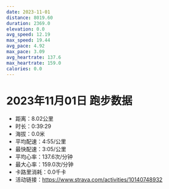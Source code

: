 ```yaml
---
date: 2023-11-01
distance: 8019.60
duration: 2369.0
elevation: 0.0
avg_speed: 12.19
max_speed: 19.44
avg_pace: 4.92
max_pace: 3.09
avg_heartrate: 137.6
max_heartrate: 159.0
calories: 0.0
---
```


# 2023年11月01日 跑步数据

- 距离：8.02公里
- 时长：0:39:29
- 海拔：0.0米
- 平均配速：4:55/公里
- 最快配速：3:05/公里
- 平均心率：137.6次/分钟
- 最大心率：159.0次/分钟
- 卡路里消耗：0.0千卡
- 活动链接：https://www.strava.com/activities/10140748932
